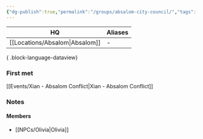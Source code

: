 ```yaml
---
{"dg-publish":true,"permalink":"/groups/absalom-city-council/","tags":["group"],"noteIcon":"group","created":"2024-01-06T13:55:36.781+01:00","updated":"2024-01-08T23:28:03.481+01:00"}
---
```


| HQ          | Aliases |
| ----------- | ------- |
| [[Locations/Absalom\|Absalom]] | \-      |

{ .block-language-dataview}
### First met
[[Events/Xian - Absalom Conflict\|Xian - Absalom Conflict]]
### Notes

#### Members
- [[NPCs/Olivia\|Olivia]]